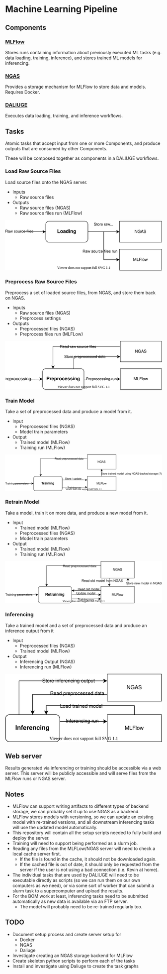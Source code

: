 # Machine Learning Pipeline

## Components
### [MLFlow](https://www.mlflow.org/docs/latest/index.html)
Stores runs containing information about previously executed ML tasks (e.g. data loading, training, inference),
and stores trained ML models for inferencing.

### [NGAS](https://github.com/ICRAR/ngas)
Provides a storage mechanism for MLFlow to store data and models. Requires Docker.

### [DALIUGE](https://github.com/ICRAR/daliuge)
Executes data loading, training, and inference workflows.

## Tasks
Atomic tasks that accept input from one or more Components, and produce outputs
that are consumed by other Components.

These will be composed together as components in a DALIUGE workflows.
### Load Raw Source Files
Load source files onto the NGAS server.
- Inputs
  - Raw source files
- Outputs
  - Raw source files (NGAS)
  - Raw source files run (MLFlow)

![Load raw source files image](documentation/pipeline_images/load_raw_source_files.drawio.svg)

### Preprocess Raw Source Files
Preprocess a set of loaded source files, from NGAS, and store them back on NGAS.
- Inputs
  - Raw source files (NGAS)
  - Preprocess settings
- Outputs
  - Preprocessed files (NGAS)
  - Preprocess files run (MLFLow)

![Preprocess raw source files image](documentation/pipeline_images/preprocess_raw_source_files.drawio.svg)

### Train Model
Take a set of preprocessed data and produce a model from it.
- Input
  - Preprocessed files (NGAS)
  - Model train parameters
- Output
  - Trained model (MLFlow)
  - Training run (MLFlow)

![Train model image](documentation/pipeline_images/train_model.drawio.svg)

### Retrain Model
Take a model, train it on more data, and produce a new model from it.
- Input
  - Trained model (MLFlow)
  - Preprocessed files (NGAS)
  - Model train parameters
- Output
  - Trained model (MLFlow)
  - Training run (MLFlow)

![Retrain model image](documentation/pipeline_images/retrain_model.drawio.svg)

### Inferencing
Take a trained model and a set of preprocessed data and produce an inference output from it
- Input
  - Preprocessed files (NGAS)
  - Trained model (MLFlow)
- Output
  - Inferencing Output (NGAS)
  - Inferencing run (MLFlow)

![Inferencing image](documentation/pipeline_images/inferencing.drawio.svg)

## Web server
Results generated via inferencing or training should be accessible via a web server.
This server will be publicly accessible and will serve files from the MLFlow runs or NGAS server.

## Notes
- MLFlow can support writing artifacts to different types of backend storage, we can probably set it up to use NGAS as a backend.
- MLFlow stores models with versioning, so we can update an existing model with re-trained versions, and all downstream inferencing tasks will use the updated model automatically.
- This repository will contain all the setup scripts needed to fully build and deploy the server.
- Training will need to support being performed as a slurm job.
- Reading any files from the MLFLow/NGAS server will need to check a local cache server first. 
  - If the file is found in the cache, it should not be downloaded again.
  - If the cached file is out of date, it should only be requested from the server if the user is not using a bad connection (i.e. Kevin at home).
- The individual tasks that are used by DALIUGE will need to be executable directly as scripts (so we can run them on our own computers as we need), or via some sort of worker that can submit a slurm task to a supercomputer and upload the results.
- For the BOM work at least, inferencing tasks need to be submitted automatically as new data is available via an FTP server.
  - The model will probably need to be re-trained regularly too.

## TODO
- Document setup process and create server setup for
  - Docker
  - NGAS
  - Daliuge
- Investigate creating an NGAS storage backend for MLFlow
- Create skeleton python scripts to perform each of the tasks
- Install and investigate using Daliuge to create the task graphs